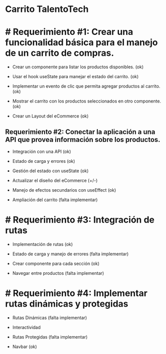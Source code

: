 # Carrito TalentoTech

# # Requerimiento #1: Crear una funcionalidad básica para el manejo de un carrito de compras.

- Crear un componente para listar los productos disponibles. (ok)

- Usar el hook useState para manejar el estado del carrito. (ok)

- Implementar un evento de clic que permita agregar productos al carrito. (ok)

- Mostrar el carrito con los productos seleccionados en otro componente. (ok)

- Crear un Layout del eCommerce (ok)


## Requerimiento #2: Conectar la aplicación a una API que provea información sobre los productos.

- Integración con una API (ok)

- Estado de carga y errores (ok)

- Gestión del estado con useState (ok)

- Actualizar el diseño del eCommerce (+/-)

- Manejo de efectos secundarios con useEffect (ok)

- Ampliación del carrito (falta implementar)

# # Requerimiento #3: Integración de rutas

- Implementación de rutas (ok)

- Estado de carga y manejo de errores (falta implementar)

- Crear componente para cada sección (ok)

- Navegar entre productos (falta implementar)

# # Requerimiento #4: Implementar rutas dinámicas y protegidas

- Rutas Dinámicas (falta implementar)

- Interactividad

- Rutas Protegidas (falta implementar)

- Navbar (ok)

